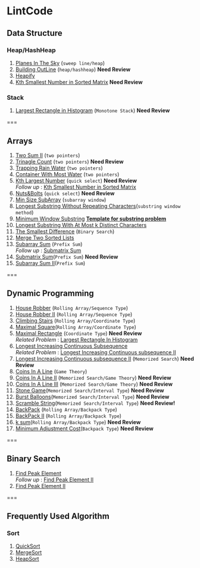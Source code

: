 # LintCode 
## Data Structure 
### Heap/HashHeap
1. [Planes In The Sky](https://github.com/jiapengliu613/LintCode/tree/master/Problems/PlanesInTheSky) (`sweep line/heap`)
2. [Building OutLine](https://github.com/jiapengliu613/LintCode/tree/master/Problems/BuildingOutline) (`heap/hashheap`)  **Need Review**
3. [Heapify](https://github.com/jiapengliu613/LintCode/tree/master/Problems/Heapify)
4. [Kth Smallest Number in Sorted Matrix](https://github.com/jiapengliu613/LintCode/tree/master/Problems/Kth%20Smallest%20Number%20in%20Sorted%20Matrix) **Need Review**

### Stack
1. [Largest Rectangle in Histogram](https://github.com/jiapengliu613/LintCode/tree/master/Problems/Largest%20Rectangle%20in%20Histogram) (`Monotone Stack`) **Need Review**

===
## Arrays
1. [Two Sum II](https://github.com/jiapengliu613/LintCode/tree/master/Problems/TwoSumII) (`two pointers`)
2. [Trinagle Count](https://github.com/jiapengliu613/LintCode/tree/master/Problems/TriangleCount) (`two pointers`) **Need Review**
3. [Trapping Rain Water](https://github.com/jiapengliu613/LintCode/tree/master/Problems/TrappingRainWater) (`two pointers`)
4. [Container With Most Water](https://github.com/jiapengliu613/LintCode/tree/master/Problems/ContainerWithMostWater) (`two pointers`)
5. [Kth Largest Number](https://github.com/jiapengliu613/LintCode/tree/master/Problems/KthLargestNumber) (`quick select`) **Need Review**      
   *Follow up* : [Kth Smallest Number in Sorted Matrix](https://github.com/jiapengliu613/LintCode/tree/master/Problems/Kth%20Smallest%20Number%20in%20Sorted%20Matrix)
6. [Nuts&Bolts](https://github.com/jiapengliu613/LintCode/tree/master/Problems/Nuts%26Bolts) (`quick select`) **Need Review**
7. [Min Size SubArray](https://github.com/jiapengliu613/LintCode/tree/master/Problems/MinSizeSubarray) (`subarray window`)
8. [Longest Substring Without Repeating Characters](https://github.com/jiapengliu613/LintCode/tree/master/Problems/LongestSubstringWithoutRepeatingCharacters)(`substring window method`)
9. [Minimum Window Substring](https://github.com/jiapengliu613/LintCode/tree/master/Problems/MinimumWindowSubstring) [**Template for substring problem**](https://discuss.leetcode.com/topic/30941/here-is-a-10-line-template-that-can-solve-most-substring-problems)
10. [ Longest Substring With At Most k Distinct Characters](https://github.com/jiapengliu613/LintCode/blob/master/Problems/Longest%20Substring%20with%20At%20Most%20K%20Distinct%20Characters/Solution.java)
11. [The Smallest Difference](https://github.com/jiapengliu613/LintCode/tree/master/Problems/TheSmallestDifference) (`Binary Search`)
12. [Merge Two Sorted Lists](https://github.com/jiapengliu613/LintCode/tree/master/Problems/Merge%20Two%20Sorted%20Lists)
13. [Subarray Sum](https://github.com/jiapengliu613/LintCode/tree/master/Problems/Subarray%20Sum) (`Prefix Sum`)  
*Follow up* : [Submatrix Sum](https://github.com/jiapengliu613/LintCode/tree/master/Problems/Submatrix%20Sum)
14. [Submatrix Sum](https://github.com/jiapengliu613/LintCode/tree/master/Problems/Submatrix%20Sum)(`Prefix Sum`) **Need Review**
15. [Subarray Sum II](https://github.com/jiapengliu613/LintCode/tree/master/Problems/Subarray%20Sum%20II)(`Prefix Sum`)

===
## Dynamic Programming 
1. [House Robber](https://github.com/jiapengliu613/LintCode/tree/master/Problems/HouseRobber) (`Rolling Array/Sequence Type`)
2. [House Robber II](https://github.com/jiapengliu613/LintCode/tree/master/Problems/HouseRobberII) (`Rolling Array/Sequence Type`)
3. [Climbing Stairs](https://github.com/jiapengliu613/LintCode/tree/master/Problems/ClimbingStairs) (`Rolling Array/Coordinate Type`)
4. [Maximal Square](https://github.com/jiapengliu613/LintCode/tree/master/Problems/MaximalSquare)(`Rolling Array/Coordinate Type`)
5. [Maximal Rectangle](https://github.com/jiapengliu613/LintCode/tree/master/Problems/MaximalRectangle) (`Coordinate Type`) **Need Review**      
   *Related Problem* : [Largest Rectangle In Histogram](https://github.com/jiapengliu613/LintCode/tree/master/Problems/Largest%20Rectangle%20in%20Histogram)
6. [Longest Increasing Continuous Subsequence](https://github.com/jiapengliu613/LintCode/tree/master/Problems/Longest%20Increasing%20Continuous%20Subsequence)   
  *Related Problem* :  [Longest Increasing Continuous subsequence II](https://github.com/jiapengliu613/LintCode/tree/master/Problems/Longest%20Increasing%20Continuous%20subsequence%20II)
7. [Longest Increasing Continuous subsequence II](https://github.com/jiapengliu613/LintCode/tree/master/Problems/Longest%20Increasing%20Continuous%20subsequence%20II) (`Memorized Search`) **Need Review**
8. [Coins In A Line](https://github.com/jiapengliu613/LintCode/tree/master/Problems/CoinsInALine) (`Game Theory`)
9. [Coins In A Line II](https://github.com/jiapengliu613/LintCode/tree/master/Problems/CoinsInaLine2) (`Memorized Search/Game Theory`)  **Need Review**
10. [Coins In A Line III](https://github.com/jiapengliu613/LintCode/tree/master/Problems/Coins%20in%20a%20Line%20III) (`Memorized Search/Game Theory`)  **Need Review**
11. [Stone Game](https://github.com/jiapengliu613/LintCode/tree/master/Problems/Stone%20Game)(`Memorized Search/Interval Type`)  **Need Review**
12. [Burst Balloons](https://github.com/jiapengliu613/LintCode/tree/master/Problems/Burst%20Balloons)(`Memorized Search/Interval Type`) **Need Review**
13. [Scramble String](https://github.com/jiapengliu613/LintCode/tree/master/Problems/Scramble%20String)(`Memorized Search/Interval Type`) **Need Review!**
14. [BackPack](https://github.com/jiapengliu613/LintCode/tree/master/Problems/BackPack) (`Rolling Array/Backpack Type`)
15. [BackPack II](https://github.com/jiapengliu613/LintCode/tree/master/Problems/BackPack%20II) (`Rolling Array/Backpack Type`)
16. [k sum](https://github.com/jiapengliu613/LintCode/blob/master/Problems/kSum/Solution.java)(`Rolling Array/Backpack Type`) **Need Review**
17. [Minimum Adjustment Cost](https://github.com/jiapengliu613/LintCode/tree/master/Problems/Minimum%20Adjustment%20Cost)(`Backpack Type`) **Need Review**

===
## Binary Search
1. [Find Peak Element](https://github.com/jiapengliu613/LintCode/tree/master/Problems/Find%20Peak%20Element)        
   *Follow up* : [Find Peak Element II](https://github.com/jiapengliu613/LintCode/tree/master/Problems/Find%20Peak%20Element%20II)
2. [Find Peak Element II](https://github.com/jiapengliu613/LintCode/tree/master/Problems/Find%20Peak%20Element%20II)



===
## Frequently Used Algorithm
### Sort
1. [QuickSort](https://github.com/jiapengliu613/LintCode/blob/master/Sort%20Algorithm/QuickSort.java)
2. [MergeSort](https://github.com/jiapengliu613/LintCode/blob/master/Sort%20Algorithm/MergeSort.java)
3. [HeapSort](https://github.com/jiapengliu613/LintCode/blob/master/Sort%20Algorithm/HeapSort.java)



